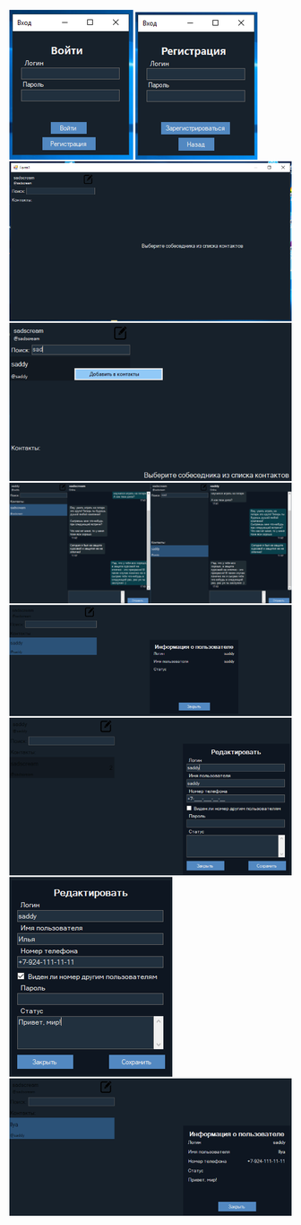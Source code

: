 ![](./Plum/screenshots/1.png)
![](./Plum/screenshots/2.png)
![](./Plum/screenshots/5.png)
![](./Plum/screenshots/8.png)
![](./Plum/screenshots/11.png)
![](./Plum/screenshots/13.png)
![](./Plum/screenshots/14.png)
![](./Plum/screenshots/15.png)
![](./Plum/screenshots/16.png)